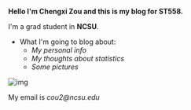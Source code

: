 **Hello I'm Chengxi Zou and this is my blog for ST558.**

I'm a grad student in **NCSU**.

* What I'm going to blog about:
  + _My personal info_
  + _My thoughts about statistics_
  + _Some pictures_

![img](/C:/Users/Scopio/Desktop/photo.jpg)

My email is _cou2@ncsu.edu_
